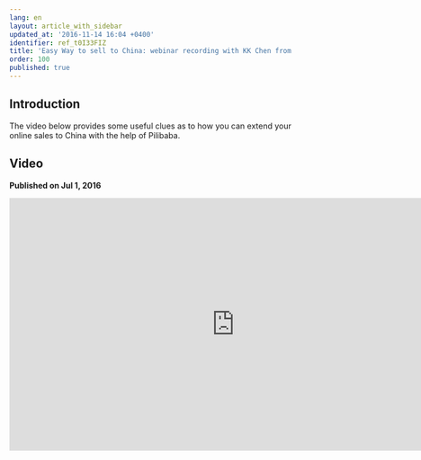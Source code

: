 ```yaml
---
lang: en
layout: article_with_sidebar
updated_at: '2016-11-14 16:04 +0400'
identifier: ref_t0I33FIZ
title: 'Easy Way to sell to China: webinar recording with KK Chen from Pilibaba'
order: 100
published: true
---
```

## Introduction

The video below provides some useful clues as to how you can extend your online sales to China with the help of Pilibaba.

## Video
**Published on Jul 1, 2016**
<iframe class="youtube-player" type="text/html" style="width: 800px; height: 450px" src="https://www.youtube.com/embed/YQVspoQ6Rj8" frameborder="0"></iframe>
